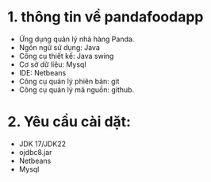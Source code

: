 # 1. thông tin về pandafoodapp
- Ứng dụng quản lý nhà hàng Panda. <br> 
- Ngôn ngữ sử dụng: Java <br>
- Công cụ thiết kế: Java swing  <br>
- Cơ sở dữ liệu: Mysql  <br>
- IDE: Netbeans  <br>
- Công cụ quản lý phiên bản: git  <br>
- Công cụ quản lý mã nguồn: github.  <br>

# 2. Yêu cầu cài dặt:
- JDK 17/JDK22 <br>
- ojdbc8.jar <br>
- Netbeans <br>
- Mysql <br>
